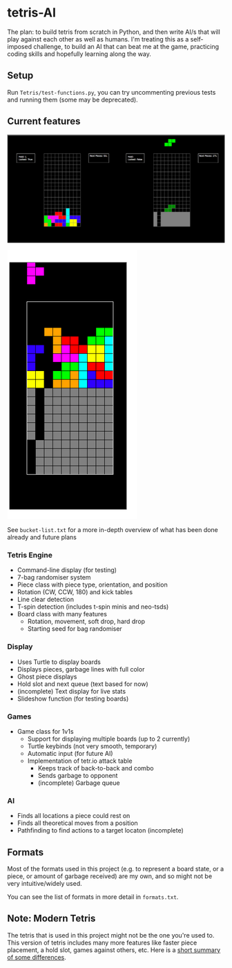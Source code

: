 # tetris-AI

The plan: to build tetris from scratch in Python, and then write AI/s that will play against each other as well as humans. I'm treating this as a self-imposed challenge, to build an AI that can beat me at the game, practicing coding skills and hopefully learning along the way.

## Setup

Run `Tetris/test-functions.py`, you can try uncommenting previous tests and running them (some may be deprecated).

## Current features

![multiplayer image](https://github.com/Olive-Roe/tetris-AI/blob/main/images/multiplayer.png?raw=true)

![singleplayer image](https://github.com/Olive-Roe/tetris-AI/blob/main/images/testing.png?raw=true)

See `bucket-list.txt` for a more in-depth overview of what has been done already and future plans

### Tetris Engine

- Command-line display (for testing)
- 7-bag randomiser system
- Piece class with piece type, orientation, and position
- Rotation (CW, CCW, 180) and kick tables
- Line clear detection
- T-spin detection (includes t-spin minis and neo-tsds)
- Board class with many features
  - Rotation, movement, soft drop, hard drop
  - Starting seed for bag randomiser

### Display

- Uses Turtle to display boards
- Displays pieces, garbage lines with full color
- Ghost piece displays
- Hold slot and next queue (text based for now)
- (incomplete) Text display for live stats
- Slideshow function (for testing boards)

### Games

- Game class for 1v1s
  - Support for displaying multiple boards (up to 2 currently)
  - Turtle keybinds (not very smooth, temporary)
  - Automatic input (for future AI)
  - Implementation of tetr.io attack table
    - Keeps track of back-to-back and combo
    - Sends garbage to opponent
    - (incomplete) Garbage queue

### AI

- Finds all locations a piece could rest on
- Finds all theoretical moves from a position
- Pathfinding to find actions to a target locaton (incomplete)

## Formats

Most of the formats used in this project (e.g. to represent a board state, or a piece, or amount of garbage received) are my own, and so might not be very intuitive/widely used.

You can see the list of formats in more detail in `formats.txt`.

## Note: Modern Tetris

The tetris that is used in this project might not be the one you're used to. This version of tetris includes many more features like faster piece placement, a hold slot, games against others, etc. Here is a [short summary of some differences](https://tetrisinterest.com/modern-tetris-and-classic-tetris-what-is-the-difference "Article highlighting difference of Modern and Classic tetris").

